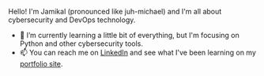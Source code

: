 Hello! I'm Jamikal (pronounced like juh-michael) and I'm all about cybersecurity and DevOps technology.
- 🌱 I’m currently learning a little bit of everything, but I'm focusing on Python and other cybersecurity tools.
- 📫 You can reach me on [LinkedIn](https://www.linkedin.com/in/jamikal-hall/) and see what I've been learning on my [portfolio site](https://jamikal.xyz).

<!---
JamikalHall/JamikalHall is a ✨ special ✨ repository because its `README.md` (this file) appears on your GitHub profile.
You can click the Preview link to take a look at your changes.
--->
